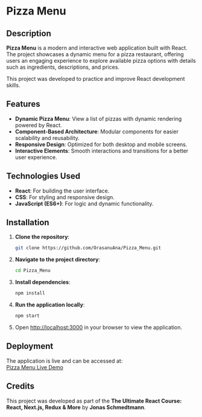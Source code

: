 # Pizza Menu

## Description

**Pizza Menu** is a modern and interactive web application built with React. The project showcases a dynamic menu for a pizza restaurant, offering users an engaging experience to explore available pizza options with details such as ingredients, descriptions, and prices.

This project was developed to practice and improve React development skills.


## Features

- **Dynamic Pizza Menu**: View a list of pizzas with dynamic rendering powered by React.
- **Component-Based Architecture**: Modular components for easier scalability and reusability.
- **Responsive Design**: Optimized for both desktop and mobile screens.
- **Interactive Elements**: Smooth interactions and transitions for a better user experience.


## Technologies Used

- **React**: For building the user interface.
- **CSS**: For styling and responsive design.
- **JavaScript (ES6+)**: For logic and dynamic functionality.


## Installation

1. **Clone the repository**:
   ```bash
   git clone https://github.com/OrasanuAna/Pizza_Menu.git
   ```
2. **Navigate to the project directory**:
   ```bash
   cd Pizza_Menu
   ```
3. **Install dependencies**:
   ```bash
   npm install
   ```
4. **Run the application locally**:
   ```bash
   npm start
   ```
5. Open [http://localhost:3000](http://localhost:3000) in your browser to view the application.


## Deployment

The application is live and can be accessed at:  
[Pizza Menu Live Demo](https://orasanuana.github.io/Pizza_Menu/)


## Credits

This project was developed as part of the **The Ultimate React Course: React, Next.js, Redux & More** by **Jonas Schmedtmann**.



